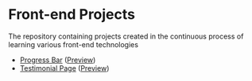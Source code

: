 # Front-end Projects
The repository containing projects created in the continuous process of learning various front-end technologies

- [Progress Bar](progress_bar) ([Preview](https://helitopia.github.io/front_end_projects/progress_bar/src))
- [Testimonial Page](testimonial_panel) ([Preview](https://helitopia.github.io/front_end_projects/testimonial_panel/src))